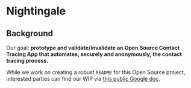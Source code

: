 # Nightingale

## Background

Our goal: **prototype and validate/invalidate an Open Source Contact Tracing App that automates, securely and anonymously, the contact tracing process.**

While we work on creating a robust `README` for this Open Source project, interested parties can find our WIP via [this public Google doc](https://docs.google.com/document/d/1Ob3Z_RxdGALPhl3V0XqQhLLYLYKKmMRXHf3fGT640rE/edit).
